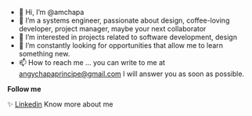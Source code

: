 - 👋 Hi, I’m @amchapa
- 💞️ I’m a systems engineer, passionate about design, coffee-loving developer, project manager, maybe your next collaborator
- 👀 I’m interested in projects related to software development, design
- 🌱 I’m constantly looking for opportunities that allow me to learn something new.
- 📫 How to reach me ... you can write to me at angychapaprincipe@gmail.com I will answer you as soon as possible.

<strong> Follow me </strong>
<br />

✨ [Linkedin](https://www.linkedin.com/in/angy-milagros-chapa-principe/) Know more about me


<!---
amchapa/amchapa is a ✨ special ✨ repository because its `README.md` (this file) appears on your GitHub profile.
You can click the Preview link to take a look at your changes.
--->
